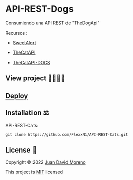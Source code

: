 # API-REST-Dogs
Consumiendo una API REST de "TheDogApi"

Recursos :

- [SweetAlert](https://cdnjs.com/libraries/sweetalert)

- [TheCatAPI](https://thecatapi.com/)

- [TheCatAPI-DOCS](https://docs.thecatapi.com/)


## View project 🚀🙋🏻‍♂️
## [Deploy](https://flexxn1.github.io/API-REST-Cats/)

## Installation ⚖
API-REST-Cats:
```
git clone https://github.com/FlexxN1/API-REST-Cats.git
 ```

## License 🔐

Copyright © 2022 [Juan David Moreno](https://github.com/FlexxN1)

This project is [MIT](https://choosealicense.com/licenses/mit/) licensed

